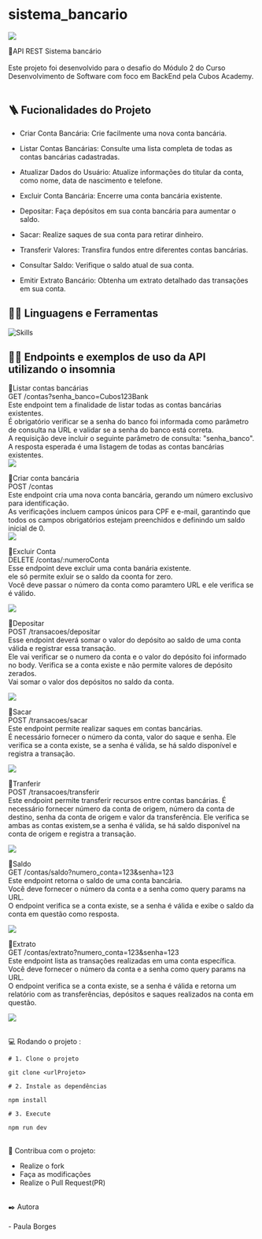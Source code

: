 # sistema_bancario


![](imagens/banco.png)



🏦API REST Sistema bancário <br><br>
Este projeto foi desenvolvido para o desafio do Módulo 2 do Curso Desenvolvimento de Software com foco em BackEnd pela Cubos Academy.<br><br>

## :ladder: Fucionalidades do Projeto

- Criar Conta Bancária: Crie facilmente uma nova conta bancária.

- Listar Contas Bancárias: Consulte uma lista completa de todas as contas bancárias cadastradas.

- Atualizar Dados do Usuário: Atualize informações do titular da conta, como nome, data de nascimento e telefone.

- Excluir Conta Bancária: Encerre uma conta bancária existente.

- Depositar: Faça depósitos em sua conta bancária para aumentar o saldo.

- Sacar: Realize saques de sua conta para retirar dinheiro.

- Transferir Valores: Transfira fundos entre diferentes contas bancárias.

- Consultar Saldo: Verifique o saldo atual de sua conta.

- Emitir Extrato Bancário: Obtenha um extrato detalhado das transações em sua conta.

## :man_mechanic: Linguagens e Ferramentas

![Skills](https://skillicons.dev/icons?i=nodejs,js,express)

## 💁‍♂️ Endpoints e exemplos de uso da API utilizando o insomnia

📌Listar contas bancárias<br>
GET /contas?senha_banco=Cubos123Bank<br>
Este endpoint tem a finalidade de listar todas as contas bancárias existentes.<br>
É obrigatório verificar se a senha do banco foi informada como parâmetro de consulta na URL e validar se a senha do banco está correta.<br>
A requisição deve incluir o seguinte parâmetro de consulta: "senha_banco".<br>
A resposta esperada é uma listagem de todas as contas bancárias existentes.<br>
![](imagens/listarContas.png)

📌Criar conta bancária<br>
POST /contas<br>
Este endpoint cria uma nova conta bancária, gerando um número exclusivo para identificação.<br>
As verificações incluem campos únicos para CPF e e-mail, garantindo que todos os campos obrigatórios estejam preenchidos e definindo um saldo inicial de 0.<br>
![](imagens/criarConta.png)

📌Excluir Conta<br>
DELETE /contas/:numeroConta<br>
Esse endpoint deve excluir uma conta banária existente.<br>
ele só permite exluir se o saldo da coonta for zero.<br>
Você deve passar o número da conta como paramtero URL e ele verifica se é válido.<br>

![](imagens/deletar.png)

📌Depositar<br>
POST /transacoes/depositar<br>
Esse endpoint deverá somar o valor do depósito ao saldo de uma conta válida e registrar essa transação.<br>
Ele vai verificar se o numero da conta e o valor do depósito foi informado no body. Verifica se a conta existe e não permite valores de depósito zerados.<br>
Vai somar o valor dos depósitos no saldo da conta.<br>

![](imagens/depositar.png)

📌Sacar<br>
POST /transacoes/sacar<br>
Este endpoint permite realizar saques em contas bancárias.<br>
É necessário fornecer o número da conta, valor do saque e senha. Ele verifica se a conta existe, se a senha é válida, se há saldo disponível e registra a transação.<br>

![](imagens/sacar.png)

📌Tranferir<br>
POST /transacoes/transferir<br>
Este endpoint permite transferir recursos entre contas bancárias. É necessário fornecer número da conta de origem, número da conta de destino, senha da conta de origem e valor da transferência.
Ele verifica se ambas as contas existem,se a senha é válida, se há saldo disponível na conta de origem e registra a transação.<br>

![](imagens/transferir.png)

📌Saldo<br>
GET /contas/saldo?numero_conta=123&senha=123<br>
Este endpoint retorna o saldo de uma conta bancária.<br>
Você deve fornecer o número da conta e a senha como query params na URL.<br>
O endpoint verifica se a conta existe, se a senha é válida e exibe o saldo da conta em questão como resposta.<br>

![](imagens/saldo.png)

📌Extrato<br>
GET /contas/extrato?numero_conta=123&senha=123<br>
Este endpoint lista as transações realizadas em uma conta específica.<br>
Você deve fornecer o número da conta e a senha como query params na URL.<br>
O endpoint verifica se a conta existe, se a senha é válida e retorna um relatório com as transferências, depósitos e saques realizados na conta em questão.<br>

![](imagens/extrato.png)

<br>
💻 Rodando o projeto :

```shell
# 1. Clone o projeto

git clone <urlProjeto>

# 2. Instale as dependências

npm install

# 3. Execute 

npm run dev

```
<br>
 🚩 Contribua com o projeto:

- Realize o fork
- Faça as modificações
- Realize o Pull Request(PR)
<br>
✒️ Autora<br><br>
- Paula Borges
